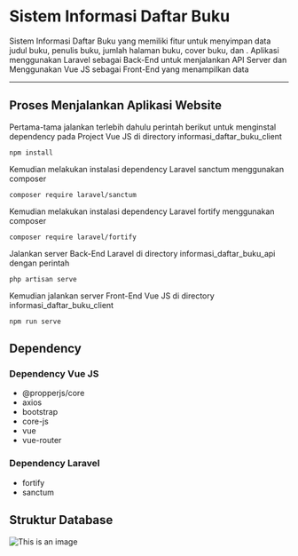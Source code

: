 # Sistem Informasi Daftar Buku
Sistem Informasi Daftar Buku yang memiliki fitur untuk menyimpan data judul buku, penulis buku, jumlah halaman buku, cover buku, dan . Aplikasi menggunakan Laravel sebagai Back-End untuk menjalankan API Server dan Menggunakan Vue JS sebagai Front-End yang menampilkan data

<hr>

## Proses Menjalankan Aplikasi Website

Pertama-tama jalankan terlebih dahulu perintah berikut untuk menginstal dependency
pada Project Vue JS di directory informasi_daftar_buku_client

```
npm install
```

Kemudian melakukan instalasi dependency Laravel sanctum menggunakan composer

```
composer require laravel/sanctum
```

Kemudian melakukan instalasi dependency Laravel fortify menggunakan composer

```
composer require laravel/fortify
```

Jalankan server Back-End Laravel di directory informasi_daftar_buku_api dengan perintah 

```
php artisan serve
```

Kemudian jalankan server Front-End Vue JS di directory informasi_daftar_buku_client

```
npm run serve
```

## Dependency

### Dependency Vue JS

- @propperjs/core
- axios
- bootstrap
- core-js
- vue
- vue-router

### Dependency Laravel

- fortify
- sanctum

## Struktur Database

![This is an image](https://i.ibb.co/Yt9jC20/Desain-Database.png)










